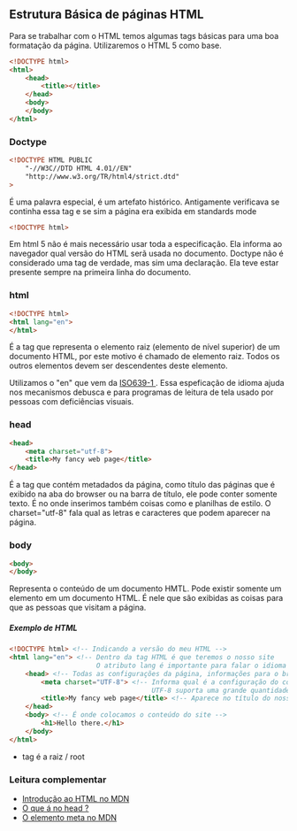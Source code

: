 ## Estrutura Básica de páginas HTML

Para se trabalhar com o HTML temos algumas tags básicas para uma boa formatação da página. Utilizaremos o HTML 5 como base.

```html
<!DOCTYPE html>
<html>
    <head>
        <title></title>
    </head>
    <body>
    </body>
</html>
```

### Doctype

```html
<!DOCTYPE HTML PUBLIC
	"-//W3C//DTD HTML 4.01//EN"
	"http://www.w3.org/TR/html4/strict.dtd"
>
```

É uma palavra especial, é um artefato histórico. Antigamente verificava se continha essa tag e se sim a página era exibida em standards mode

```html
<!DOCTYPE html>
```

Em html 5 não  é mais necessário usar toda a especificação. Ela informa ao navegador qual versão do HTML serã usada no documento. Doctype não é considerado uma tag de verdade, mas sim uma declaração. Ela teve estar presente sempre na primeira linha do documento.

### html

```html
<!DOCTYPE html>
<html lang="en">
</html>
```

É a tag que representa o elemento raiz (elemento de nível superior) de um documento HTML, por este motivo é chamado de elemento raiz. Todos os outros elementos devem ser descendentes deste elemento.

Utilizamos o "en" que vem da <a href="https://pt.wikipedia.org/wiki/ISO_639">ISO639-1 </a> . Essa espeficação de idioma ajuda nos mecanismos debusca e para programas de leitura de tela usado por pessoas com deficiências visuais.

### head

```html
<head>
	<meta charset="utf-8">
	<title>My fancy web page</title>
</head>
```
É a tag que contém metadados da página, como título <title></title> das páginas que é exibido na aba do browser ou na barra de título, ele pode conter somente texto. É no <head> onde inserimos também coisas como <meta> e planilhas de estilo. O charset="utf-8" fala qual as letras e caracteres que podem aparecer na página.

### body

```html
<body>
</body>
```

Representa o conteúdo de um documento HMTL. Pode existir somente um elemento <body> em um documento HTML. É nele que são exibidas as coisas para que as pessoas que visitam a página.

##### Exemplo de HTML

```html
<!DOCTYPE html> <!-- Indicando a versão do meu HTML -->
<html lang="en"> <!-- Dentro da tag HTML é que teremos o nosso site 
					  O atributo lang é importante para falar o idioma da página -->
    <head> <!-- Todas as configurações da página, informações para o browser -->
		<meta charset="UTF-8"> <!-- Informa qual é a configuração do conteúdo do site 
									UTF-8 suporta uma grande quantidade de caracteres -->
		<title>My fancy web page</title> <!-- Aparece no título do nosso site -->
	</head>
	<body> <!-- É onde colocamos o conteúdo do site -->
        <h1>Hello there.</h1>
	</body>
</html>
```

- tag <html> é a raiz / root

### Leitura complementar

- <a href="https://developer.mozilla.org/pt-BR/docs/Learn/HTML/Introduction_to_HTML/Getting_started">Introdução ao HTML no MDN</a>
- <a href="https://developer.mozilla.org/pt-BR/docs/Learn/HTML/Introduction_to_HTML/The_head_metadata_in_HTML">O que á no head ?</a>
- <a href="https://developer.mozilla.org/pt-BR/docs/Web/HTML/Element/meta">O elemento meta no MDN</a>

